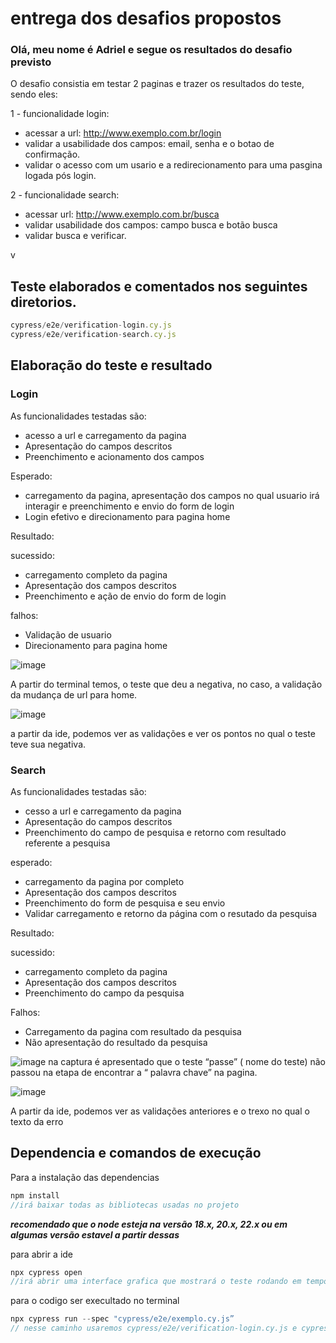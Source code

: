 # entrega dos desafios propostos

### Olá, meu nome é Adriel e segue os resultados do desafio previsto

O desafio consistia em testar 2 paginas e trazer os resultados do teste, sendo eles:

1 - funcionalidade login:

- acessar a url: http://www.exemplo.com.br/login
- validar a usabilidade dos campos: email, senha e o botao de confirmação.
- validar o acesso com um usario e a redirecionamento para uma pasgina logada pós login.

2 - funcionalidade search:

- acessar url: http://www.exemplo.com.br/busca
- validar usabilidade dos campos: campo busca e botão busca
- validar busca e verificar.

v

## Teste elaborados e comentados nos seguintes diretorios.

```jsx
cypress/e2e/verification-login.cy.js
cypress/e2e/verification-search.cy.js
```

## Elaboração do teste e resultado

### Login

As funcionalidades testadas são:

- acesso a url e carregamento da pagina
- Apresentação do campos descritos
- Preenchimento e acionamento dos campos

Esperado: 

- carregamento da pagina, apresentação dos campos no qual usuario irá interagir e preenchimento e envio do form de login
- Login efetivo e direcionamento para pagina home

Resultado:

sucessido:

- carregamento completo da pagina
- Apresentação dos campos descritos
- Preenchimento e ação de envio do form de login

falhos:

- Validação de usuario
- Direcionamento para pagina home

![image](https://github.com/user-attachments/assets/dc4b6b9f-a7f2-48f6-8368-e0fc670153d0)

A partir do terminal temos, o teste que deu a negativa, no caso, a validação da mudança de url para home.

![image](https://github.com/user-attachments/assets/8b75787b-4a97-47cd-8cfb-4a60fd22c4ab)

a partir da ide, podemos ver as validações e ver os pontos no qual o teste teve sua negativa.

### Search

As funcionalidades testadas são:

- cesso a url e carregamento da pagina
- Apresentação do campos descritos
- Preenchimento do campo de pesquisa e retorno com resultado referente a pesquisa

esperado:

- carregamento da pagina por completo
- Apresentação dos campos descritos
- Preenchimento do form de pesquisa e seu envio
- Validar carregamento e retorno da página com o resutado da pesquisa

Resultado:

sucessido:

- carregamento completo da pagina
- Apresentação dos campos descritos
- Preenchimento do campo da pesquisa

Falhos:

- Carregamento da pagina com resultado da pesquisa
- Não apresentação do resultado da pesquisa


![image](https://github.com/user-attachments/assets/613cb872-2a2a-4df4-b4bc-d7b384ff81d2)
na captura é apresentado que o teste “passe” ( nome do teste) não passou na etapa de encontrar a “ palavra chave” na pagina.

![image](https://github.com/user-attachments/assets/be6568a1-ad7e-4270-9c10-c0277189ebf9)

A partir da ide, podemos ver as validações anteriores e o trexo no qual o texto da erro

## Dependencia e comandos de execução

Para a instalação das dependencias 

```jsx
npm install
//irá baixar todas as bibliotecas usadas no projeto
```

***recomendado que o node esteja na versão 18.x, 20.x, 22.x ou em algumas versão estavel a partir dessas*** 

para abrir a ide 

```jsx
npx cypress open
//irá abrir uma interface grafica que mostrará o teste rodando em tempo real
```

para o codigo ser execultado no terminal 

```jsx
npx cypress run --spec "cypress/e2e/exemplo.cy.js”
// nesse caminho usaremos cypress/e2e/verification-login.cy.js e cypress/e2e/verification-search.cy.js
```
